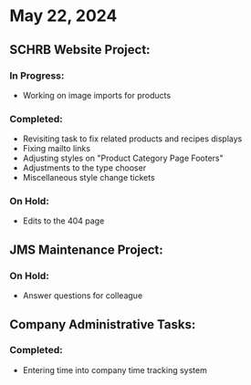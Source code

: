 # May 22, 2024

## SCHRB Website Project:

### In Progress:

- Working on image imports for products

### Completed:

- Revisiting task to fix related products and recipes displays
- Fixing mailto links
- Adjusting styles on "Product Category Page Footers"
- Adjustments to the type chooser
- Miscellaneous style change tickets

### On Hold:

- Edits to the 404 page

## JMS Maintenance Project:

### On Hold:

- Answer questions for colleague

## Company Administrative Tasks:

### Completed:

- Entering time into company time tracking system
